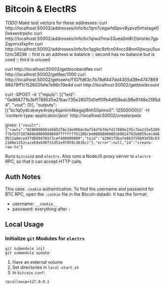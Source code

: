 # Bitcoin & ElectRS
*TODO*
Make test vectors for these addresses:
curl http://localhost:50002/addresses/info/bc1qm7cegwfd0pvv9ypvz5nhstage00xkxevtrpshc
curl http://localhost:50002/addresses/info/bc1qlwd7mw33uea5m8r2lsnsrkc7gp2qynrxsfxpfm
curl http://localhost:50002/addresses/info/bc1qglkc9zfcn04vcc88nn0ljtxcpu5uxfznc3829k
::  first is an address w balance
::  second has no balance but is used
::  third is unused

curl http://localhost:50002/getblockandfee
curl http://localhost:50002/getfee/1000
curl http://localhost:50002/getrawtx/f107fd63c7b78df447dd4355d39e474786998d78ff1c152602fafe7e96c10e4d
curl http://localhost:50002/getblockcount

curl -XPOST -d '{"inputs": [{"txid": "0e868771b3bff789525e21bac735e28070d1eff0fb4df59adc98e9148e2f85d4", "vout": 0}], "outputs": [{"bc1q0ydcskwye4rqky4qankhl4kegajl8nh50plmx0": 12500000}]}' -H 'content-type: application/json' http://localhost:50002/createrawtx

gives: 
`{"result":{"rawtx":"0200000001d4852f8e14e998dc9af54dfbf0efd17080e235c7ba215e5289f7bfb37187860e0000000000ffffffff0120bcbe0000000000160014791b8859c4cd460b12a0eced7fd6d94765f3cef400000000","txid":"a2961f5bafe863f59b03d38c632380e1252caceb9a590f31d51e97859c3830c1"},"error":null,"id":"create-raw-tx"}`


Runs `bitcoind` and `electrs`. Also runs a NodeJS proxy server to `electrs` RPC, so that it can accept HTTP calls.

## Auth Notes
This uses `.cookie` authentication. To find the username and password for BTC RPC, open the `.cookie` file in the Bitcoin datadir. It has the format:
* username: `__cookie__`
* password: everything after `:`

## Local Usage

### Initialize `git` Modules for `electrs`
```
git submodule init
git submodule update
```

1. Have an external volume
2. Set directories in `local-start.sh`
3. In `bitcoin.conf`:
```
rpcallowip=127.0.0.1
```
